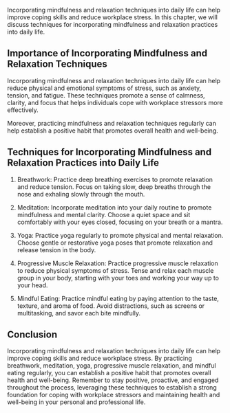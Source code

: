 
Incorporating mindfulness and relaxation techniques into daily life can help improve coping skills and reduce workplace stress. In this chapter, we will discuss techniques for incorporating mindfulness and relaxation practices into daily life.

Importance of Incorporating Mindfulness and Relaxation Techniques
-----------------------------------------------------------------

Incorporating mindfulness and relaxation techniques into daily life can help reduce physical and emotional symptoms of stress, such as anxiety, tension, and fatigue. These techniques promote a sense of calmness, clarity, and focus that helps individuals cope with workplace stressors more effectively.

Moreover, practicing mindfulness and relaxation techniques regularly can help establish a positive habit that promotes overall health and well-being.

Techniques for Incorporating Mindfulness and Relaxation Practices into Daily Life
---------------------------------------------------------------------------------

1. Breathwork: Practice deep breathing exercises to promote relaxation and reduce tension. Focus on taking slow, deep breaths through the nose and exhaling slowly through the mouth.

2. Meditation: Incorporate meditation into your daily routine to promote mindfulness and mental clarity. Choose a quiet space and sit comfortably with your eyes closed, focusing on your breath or a mantra.

3. Yoga: Practice yoga regularly to promote physical and mental relaxation. Choose gentle or restorative yoga poses that promote relaxation and release tension in the body.

4. Progressive Muscle Relaxation: Practice progressive muscle relaxation to reduce physical symptoms of stress. Tense and relax each muscle group in your body, starting with your toes and working your way up to your head.

5. Mindful Eating: Practice mindful eating by paying attention to the taste, texture, and aroma of food. Avoid distractions, such as screens or multitasking, and savor each bite mindfully.

Conclusion
----------

Incorporating mindfulness and relaxation techniques into daily life can help improve coping skills and reduce workplace stress. By practicing breathwork, meditation, yoga, progressive muscle relaxation, and mindful eating regularly, you can establish a positive habit that promotes overall health and well-being. Remember to stay positive, proactive, and engaged throughout the process, leveraging these techniques to establish a strong foundation for coping with workplace stressors and maintaining health and well-being in your personal and professional life.
